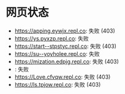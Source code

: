 # 网页状态
- https://apping.eywjx.repl.co: 失败 (403)
- https://ys.pyxzp.repl.co: 失败
- https://start--stpstyc.repl.co: 失败 (403)
- https://su--yoyholee.repl.co: 失败
- https://mization.edpjg.repl.co: 失败 (403)
- : 失败
- https://Love.cfvqw.repl.co: 失败 (403)
- https://ls.tpjow.repl.co: 失败 (403)
